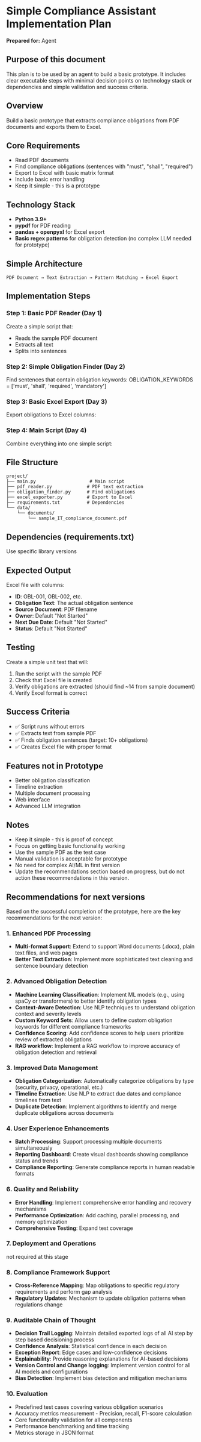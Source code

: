 # Simple Compliance Assistant Implementation Plan
**Prepared for:** Agent

## Purpose of this document
This plan is to be used by an agent to build a basic prototype. It includes clear executable steps with minimal decision points on technology stack or dependencies and simple validation and success criteria.

## Overview
Build a basic prototype that extracts compliance obligations from PDF documents and exports them to Excel. 

## Core Requirements
- Read PDF documents
- Find compliance obligations (sentences with "must", "shall", "required")
- Export to Excel with basic matrix format
- Include basic error handling
- Keep it simple - this is a prototype

## Technology Stack
- **Python 3.9+** 
- **pypdf** for PDF reading
- **pandas + openpyxl** for Excel export
- **Basic regex patterns** for obligation detection (no complex LLM needed for prototype)

## Simple Architecture
```
PDF Document → Text Extraction → Pattern Matching → Excel Export
```

## Implementation Steps

### Step 1: Basic PDF Reader (Day 1)
Create a simple script that:
- Reads the sample PDF document
- Extracts all text
- Splits into sentences

### Step 2: Simple Obligation Finder (Day 2)
Find sentences that contain obligation keywords:
OBLIGATION_KEYWORDS = ['must', 'shall', 'required', 'mandatory']

### Step 3: Basic Excel Export (Day 3)
Export obligations to Excel columns:

### Step 4: Main Script (Day 4)
Combine everything into one simple script:

## File Structure
```
project/
├── main.py                    # Main script
├── pdf_reader.py             # PDF text extraction
├── obligation_finder.py      # Find obligations
├── excel_exporter.py         # Export to Excel
├── requirements.txt          # Dependencies
└── data/
    └── documents/
        └── sample_IT_compliance_document.pdf
```

## Dependencies (requirements.txt)
Use specific library versions

## Expected Output
Excel file with columns:
- **ID**: OBL-001, OBL-002, etc.
- **Obligation Text**: The actual obligation sentence
- **Source Document**: PDF filename
- **Owner**: Default "Not Started"
- **Next Due Date**: Default "Not Started"
- **Status**: Default "Not Started"

## Testing
Create a simple unit test that will:
1. Run the script with the sample PDF
2. Check that Excel file is created
3. Verify obligations are extracted (should find ~14 from sample document)
4. Verify Excel format is correct

## Success Criteria
- ✅ Script runs without errors
- ✅ Extracts text from sample PDF
- ✅ Finds obligation sentences (target: 10+ obligations)
- ✅ Creates Excel file with proper format


## Features not in Prototype
- Better obligation classification
- Timeline extraction
- Multiple document processing
- Web interface
- Advanced LLM integration

## Notes
- Keep it simple - this is proof of concept
- Focus on getting basic functionality working
- Use the sample PDF as the test case
- Manual validation is acceptable for prototype
- No need for complex AI/ML in first version
- Update the recommendations section based on progress, but do not action these recommendations in this version.

## Recommendations for next versions

Based on the successful completion of the prototype, here are the key recommendations for the next version:

### 1. **Enhanced PDF Processing**
- **Multi-format Support**: Extend to support Word documents (.docx), plain text files, and web pages
- **Better Text Extraction**: Implement more sophisticated text cleaning and sentence boundary detection

### 2. **Advanced Obligation Detection**
- **Machine Learning Classification**: Implement ML models (e.g., using spaCy or transformers) to better identify obligation types
- **Context-Aware Detection**: Use NLP techniques to understand obligation context and severity levels
- **Custom Keyword Sets**: Allow users to define custom obligation keywords for different compliance frameworks
- **Confidence Scoring**: Add confidence scores to help users prioritize review of extracted obligations
- **RAG workflow**: Implement a RAG workflow to improve accuracy of obligation detection and retrieval

### 3. **Improved Data Management**
- **Obligation Categorization**: Automatically categorize obligations by type (security, privacy, operational, etc.)
- **Timeline Extraction**: Use NLP to extract due dates and compliance timelines from text
- **Duplicate Detection**: Implement algorithms to identify and merge duplicate obligations across documents

### 4. **User Experience Enhancements**
- **Batch Processing**: Support processing multiple documents simultaneously
- **Reporting Dashboard**: Create visual dashboards showing compliance status and trends
- **Compliance Reporting**: Generate compliance reports in human readable formats

### 6. **Quality and Reliability**
- **Error Handling**: Implement comprehensive error handling and recovery mechanisms
- **Performance Optimization**: Add caching, parallel processing, and memory optimization
- **Comprehensive Testing**: Expand test coverage

### 7. **Deployment and Operations**
not required at this stage

### 8. **Compliance Framework Support**
- **Cross-Reference Mapping**: Map obligations to specific regulatory requirements and perform gap analysis
- **Regulatory Updates**: Mechanism to update obligation patterns when regulations change

### 9. **Auditable Chain of Thought**
- **Decision Trail Logging**: Maintain detailed exported logs of all AI step by step based decisioning process
- **Confidence Analysis**: Statistical confidence in each decision
- **Exception Report**: Edge cases and low-confidence decisions
- **Explainability**: Provide reasoning explanations for AI-based decisions
- **Version Control and Change logging**: Implement version control for all AI models and configurations
- **Bias Detection**: Implement bias detection and mitigation mechanisms

### 10. **Evaluation**
- Predefined test cases covering various obligation scenarios
- Accuracy metrics measurement - Precision, recall, F1-score calculation
- Core functionality validation for all components
- Performance benchmarking and time tracking
- Metrics storage in JSON format
